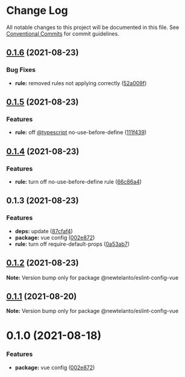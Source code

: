 # Change Log

All notable changes to this project will be documented in this file.
See [Conventional Commits](https://conventionalcommits.org) for commit guidelines.

## [0.1.6](https://github.com/newtelanto/eslint-config/compare/v0.1.5...v0.1.6) (2021-08-23)


### Bug Fixes

* **rule:** removed rules not applying correctly ([52a009f](https://github.com/newtelanto/eslint-config/commit/52a009f29c5745e42a9d751483a32227619c12ab))





## [0.1.5](https://github.com/newtelanto/eslint-config/compare/v0.1.4...v0.1.5) (2021-08-23)


### Features

* **rule:** off [@typescript](https://github.com/typescript) no-use-before-define ([111f439](https://github.com/newtelanto/eslint-config/commit/111f4390536fc6d57c90ac70e5471cf54eeb7c6c))





## [0.1.4](https://github.com/newtelanto/eslint-config/compare/v0.1.3...v0.1.4) (2021-08-23)


### Features

* **rule:** turn off no-use-before-define rule ([66c86a4](https://github.com/newtelanto/eslint-config/commit/66c86a45fc45d7327d7cb96ad478630697620863))





## 0.1.3 (2021-08-23)


### Features

* **deps:** update ([87cfaf4](https://github.com/newtelanto/eslint-config/commit/87cfaf493180030fd6e6ea0b79d847b69d7ff03b))
* **package:** vue config ([002e872](https://github.com/newtelanto/eslint-config/commit/002e8724911530a140735c5259ff4d060809561d))
* **rule:** turn off require-default-props ([0a53ab7](https://github.com/newtelanto/eslint-config/commit/0a53ab792254251462d3ea99c824f2369e853970))





## [0.1.2](https://github.com/newtelanto/eslint-config/compare/@newtelanto/eslint-config-vue@0.1.1...@newtelanto/eslint-config-vue@0.1.2) (2021-08-23)

**Note:** Version bump only for package @newtelanto/eslint-config-vue





## [0.1.1](https://github.com/newtelanto/eslint-config/compare/@newtelanto/eslint-config-vue@0.1.0...@newtelanto/eslint-config-vue@0.1.1) (2021-08-20)

**Note:** Version bump only for package @newtelanto/eslint-config-vue





# 0.1.0 (2021-08-18)


### Features

* **package:** vue config ([002e872](https://github.com/newtelanto/eslint-config/commit/002e8724911530a140735c5259ff4d060809561d))
